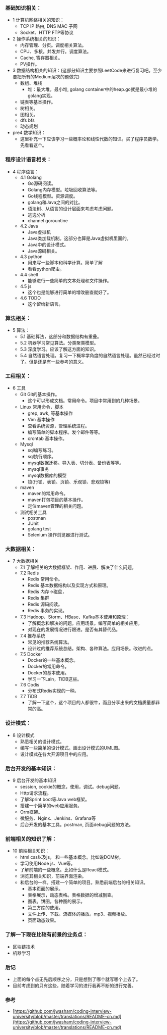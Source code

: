 ### 基础知识相关：

* 1 计算机网络相关的知识：
  * TCP IP 路由, DNS MAC 子网
  * Socket、HTTP FTP等协议
* 2 操作系统相关的知识：
  * 内存管理、分页。调度相关算法。
  * CPU、多核。并发并行。调度算法。
  * Cache, 寄存器相关。
  * PV操作。
* 3 数据结构相关的知识：\(这部分知识主要参照LeetCode来进行复习吧。至少要把所有的Medium层次的题做完\)
  * 数组、堆栈
    * 堆：最大堆，最小堆, golang container中的heap.go就是最小堆的golang实现。
  * 链表等基本操作。
  * 树相关。
  * 图相关。
  * dfs bfs
  * 动态规划
* pre4 数学知识：
  * 这里补充一下应该学习一些概率论和线性代数的知识。买了程序员数学。先看看这个。

### 程序设计语言相关：

* 4 程序语言：
  * 4.1 Golang
    * Go源码阅读。
    * Golang内存模型。垃圾回收算法等。
    * Go线程模型。资源调度。
    * golang和Java之间的对比。
    * 语法树、从语言的设计层面来考虑考虑问题。
    * 逃逸分析
    * channel gorountine
  * 4.2 Java
    * Java虚拟机
    * Java类加载机制。这部分也算是Java虚拟机里面的。
    * Java中的设计模式。
    * Java源码相关。
  * 4.3 python
    * 用来写一些脚本和科学计算。简单了解
    * 看看python爬虫。
  * 4.4 shell
    * 能够进行一些简单的文本处理和文件操作。
  * 4.5 js
    * 这个也是能够进行简单的增改删查就好了。
  * 4.6 TODO
    * 这个留给新语言。

### 算法相关：

* 5 算法：
  * 5.1 基础算法，这部分和数据结构有重叠。
  * 5.2 机器学习常见算法。分类聚类模型。
  * 5.3 深度学习。应该了解这方面的知识。
  * 5.4 自然语言处理。复习一下概率学角度的自然语言处理。虽然已经过时了。但是还是有一些参考的意义。

### 工程相关：

* 6 工具
  * Git Git的基本操作。
    * 这个可以形成文档。常用命令。项目中常用到的几种场景。
  * Linux 常用命令，脚本
    * grep, awk, 等基本操作
    * Vim 基本操作
    * 查看系统资源，管理系统进程。
    * 编写简单的脚本程序。发个邮件等等。
    * crontab 基本操作。
  * Mysql
    * sql编写练习。
    * sql执行顺序。
    * mysql数据迁移。导入表、切分表、备份表等等。
    * mysql事务
    * mysql数据库的模型
    * 锁\(行锁、表锁、页锁、乐观锁、悲观锁等\)
  * maven
    * maven的常用命令。
    * maven打包项目的基本操作。
    * 定位maven管理的相关问题。
  * 测试相关工具
    * postman
    * JUnit
    * golang test
    * Selenium 操作浏览器进行测试。

### 大数据相关：

* 7 大数据相关
  * 7.1 了解相关的大数据框架、作用、进展、解决了什么问题。
  * 7.2 Redis
    * Redis 常用命令。
    * Redis 基本数据结构以及实现方式和原理。
    * Redis 内存-&gt;磁盘，
    * Redis 集群
    * Redis 源码阅读。
    * Redis 事务的实现。
  * 7.3 Hadoop、Storm、HBase、Kafka基本使用和原理：
    * 了解概念和解决的问题。应用场景。编写简单的相关应用。
    * 对现在的发展情况进行跟进。是否有其替代品。
  * 7.4 推荐系统
    * 常见的推荐系统算法。
    * 设计过的推荐系统总结。架构、各种算法。应用场景。改进的点。
  * 7.5 Docker
    * Docker的一些基本概念。
    * Docker的常用命令。
    * Docker的基本使用。
    * 学习一下Lain，TiDB这些。
  * 7.6 Codis
    * 分布式Redis实现的一种。
  * 7.7 TiDB
    * 了解一下这个，这个项目的人都很牛，而且分享出来的文档质量都非常的高。

### 设计模式：

* 8 设计模式
  * 熟悉相关的设计模式。
  * 编写一些简单的设计模式。画出设计模式的UML图。
  * 设计模式在各大开源项目中的应用。

### 后台开发的基本知识：

* 9 后台开发的基本知识
  * session, cookie的概念，使用，调试。debug问题。
  * Http请求流程。
  * 了解Sprint boot等Java web框架。
  * 搭建一个简单的web应用服务。
  * Orm框架。
  * 微服务、Nginx、Jenkins、Grafana等
  * 后台开发的基本工具。postman, 页面debug问题的方法。

### 前端相关的知识了解：

* 10 前端相关知识：
  * html css以及js， 和一些基本概念。比如说DOM树。
  * 学习使用Node js、Vue等。
  * 了解前端的一些概念。比如什么是React模式。
  * 浏览其相关知识，前端界面渲染。
  * 和后台的一样。搭建一个简单的项目。熟悉前端后台的相关知识。
    * 基本页面的展示。
    * 表格展示，动态表格。表格数据的增减删查。
    * 图表。饼图，各种图的展示。
    * 第三方库的使用。
    * 文件上传、下载。流媒体的播放。mp3、视频播放。
    * 页面动态效果。

### 了解一下现在比较有前景的业务点：

* 区块链技术
* 机器学习

### 后记

* 上面的每个点无先后顺序之分，只是想到了哪个就写哪个上去了。
* 目前考虑到的只有这些，随着学习的进行我再不断的进行完善。

### 参考

* [https://github.com/jwasham/coding-interview-university/blob/master/translations/README-cn.md](https://github.com/jwasham/coding-interview-university/blob/master/translations/README-cn.md)



